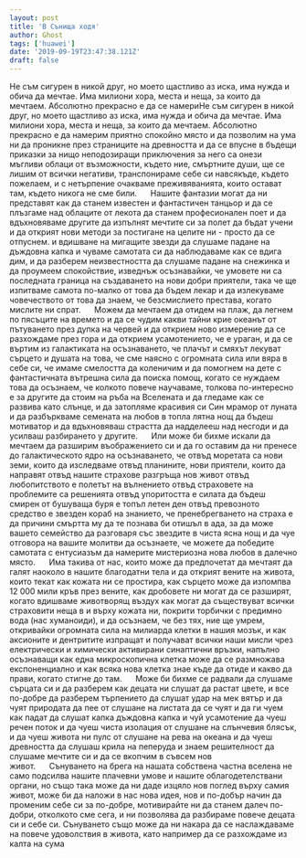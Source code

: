 ```yaml
---
layout: post
title: 'В Сънища ходя'
author: Ghost
tags: ['huawei']
date: '2019-09-19T23:47:38.121Z'
draft: false
---
```


Не съм сигурен в никой друг, но моето щастливо аз иска, има нужда и обича да мечтае. Има милиони хора, места и неща, за които да мечтаем. Абсолютно прекрасно е да се намериНе съм сигурен в никой друг, но моето щастливо аз иска, има нужда и обича да мечтае. Има милиони хора, места и неща, за които да мечтаем. Абсолютно прекрасно е да намерим приятно спокойно място и да позволим на ума ни да проникне през страниците на древността и да се впусне в бъдещи приказки за нищо неподозиращи приключения за него са онези мъгливи облаци от възможности, където ние, смъртните души, ще се лишим от всички негативи, транспонираме себе си навсякъде, където пожелаем, и с нетърпение очакваме преживяванията, които остават там, където никога не сме били.      Нашите фантазии могат да ни представят как да станем известен и фантастичен танцьор и да се плъзгаме над облаците от лекота да станем професионален поет и да вдъхновяваме другите да изпълнят мечтите си за полет да бъдат учени и да открият нови методи за постигане на целите ни - просто да се отпуснем. и вдишване на мигащите звезди да слушаме падане на дъждовна капка и чуваме самотата си да наблюдаваме как се вдига дим, и да разберем неизвестността да слушаме падане на снежинка и да проумеем спокойствие, изведнъж осъзнавайки, че умовете ни са последната граница на създаването на нови добри приятели, така че ще изпитваме самота по-малко от това да бъдем лекар и да излекуваме човечеството от това да знаем, че безсмислието престава, когато мислите ни спрат.      Можем да мечтаем да отидем на плаж, да легнем по пясъците на времето и да се чудим какви тайни крие океанът от пътуването през дупка на червей и да открием ново измерение да се разхождаме през гора и да открием усамотението, че е ураган, и да се въртим из галактиката на осъзнаването, че плачът и смяхът лекуват сърцето и душата на това, че сме наясно с огромната сила или вяра в себе си, че имаме смелостта да коленичим и да помогнем на дете с фантастичната вътрешна сила да поиска помощ, когато се нуждаем това да осъзнаем, че колкото повече научаваме, толкова по-интересно е за другите да стоим на ръба на Вселената и да гледаме как се развива като слънце, и да затопляме красивия си Син мрамор от луната и да разбъркваме семената на любов в топла лятна нощ да бъдеш мотиватор и да вдъхновяваш страстта да надделееш над несгоди и да усилваш разбирането у другите.      Или може би бихме искали да мечтаем да разширим въображението си и да го оставим да ни пренесе до галактическото ядро ​​на осъзнаването, че отвъд моретата са нови земи, които да изследваме отвъд планините, нови приятели, които да направят отвъд нашите страхове разгръща нов живот отвъд любопитството е полетът на вълнението отвъд страховете на проблемите са решенията отвъд упоритостта е силата да бъдеш смирен от бушуваща буря е топъл летен ден отвъд превозното средство е звезден кораб на знанието, че пренебрегването на страха е да причини смъртта му да те познава би отишъл в ада, за да може вашето семейство да разговаря със звездите в чиста ясна нощ и да чуе отговора на вашите молитви да осъзнаете, че можете да победите самотата с ентусиазъм да намерите мистериозна нова любов в далечно място.      Има такива от нас, които може да предпочетат да мечтаят да галят наоколо в нашите благодатни тела и да открият вените на живота, които текат как кожата ни се простира, как сърцето може да изпомпва 12 000 мили кръв през вените, как дробовете ни могат да се разширят, когато вдишваме животворящ въздух как могат да съществуват всички страховити неща в и върху кожата ни, покрити торбички с предимно вода (нас хуманоиди), и да осъзнаем, че без тях, ние ще умрем, откривайки огромната сила на милиарда клетки в нашия мозък, и как аксионите и дентритите изпращат и получават всички наши мисли чрез електрически и химически активирани синаптични връзки, напълно осъзнаващи как една микроскопична клетка може да се размножава експоненциално и как всяка нова клетка знае къде да отиде и какво да прави, когато стигне до там.      Може би бихме се радвали да слушаме сърцата си и да разберем как децата ни слушат да растат цвете, и все по-добре да разберем търпението да слушат удар на мек вятър и да чуят природата да пее от слушане на листата да се чуят и да ги чуем как падат да слушат капка дъждовна капка и чуй усамотение да чуеш речен поток и да чуеш чиста изолация от слушане на слънчевия блясък, и да чуеш живота ни пулс от слушане на рева на океана и да чуеш древността да слушаш крила на пеперуда и знаем решителност да слушаме мечтите си и да се вкопчим в съвсем нов живот.      Сънуването на брега на нашата собствена частна вселена не само подсилва нашите плачевни умове и нашите облагодетелствани органи, но също така може да ни даде изцяло нов поглед върху самия живот, може би да наложи в нас нова идея, нов и по-добър начин да променим себе си за по-добре, мотивирайте ни да станем далеч по-добри, отколкото сме сега, и ни позволява да разбираме повече децата си и себе си. Сънуването също може да ни накара да се наслаждаваме на повече удоволствия в живота, като например да се разхождаме из калта на сума
